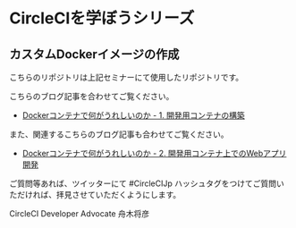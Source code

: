# CircleCIを学ぼうシリーズ
## カスタムDockerイメージの作成
こちらのリポジトリは上記セミナーにて使用したリポジトリです。

こちらのブログ記事を合わせてご覧ください。
- [Dockerコンテナで何がうれしいのか - 1. 開発用コンテナの構築](https://circleci.com/ja/blog/custom-docker-01/)

また、関連するこちらのブログ記事も合わせてご覧ください。
- [Dockerコンテナで何がうれしいのか - 2. 開発用コンテナ上でのWebアプリ開発](https://circleci.com/ja/blog/custom-docker-02/)

ご質問等あれば、ツイッターにて #CircleCIJp ハッシュタグをつけてご質問いただければ、拝見させていただくようにします。

CircleCI Developer Advocate 舟木将彦